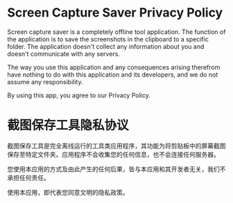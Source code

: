# Screen Capture Saver Privacy Policy

Screen capture saver is a completely offline tool application. The function of the application is to save the screenshots in the clipboard to a specific folder.
The application doesn't collect any information about you and doesn't communicate with any servers.

The way you use this application and any consequences arising therefrom have nothing to do with this application and its developers, and we do not assume any responsibility.

By using this app, you agree to our Privacy Policy.

# 截图保存工具隐私协议

截图保存工具是完全离线运行的工具类应用程序，其功能为将剪贴板中的屏幕截图保存至特定文件夹。应用程序不会收集您的任何信息，也不会连接任何服务器。

您使用本应用的方式及由此产生的任何后果，皆与本应用和其开发者无关，我们不承担任何责任。

使用本应用，即代表您同意文明的隐私政策。
